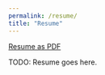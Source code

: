 ```yaml
---
permalink: /resume/
title: "Resume"
---
```


[Resume as PDF](/eportfolio/assets/resume.pdf)

TODO: Resume goes here.